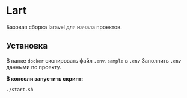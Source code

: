 # Lart

Базовая сборка laravel для начала проектов.

## Установка

В папке `docker` скопировать файл `.env.sample` в `.env`
Заполнить `.env` данными по проекту.

**В консоли запустить скрипт:**

`./start.sh`
